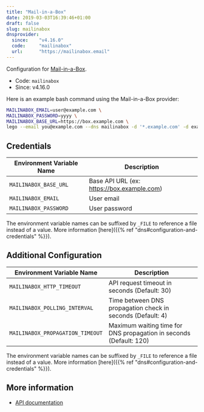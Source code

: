 ```yaml
---
title: "Mail-in-a-Box"
date: 2019-03-03T16:39:46+01:00
draft: false
slug: mailinabox
dnsprovider:
  since:    "v4.16.0"
  code:     "mailinabox"
  url:      "https://mailinabox.email"
---
```


<!-- THIS DOCUMENTATION IS AUTO-GENERATED. PLEASE DO NOT EDIT. -->
<!-- providers/dns/mailinabox/mailinabox.toml -->
<!-- THIS DOCUMENTATION IS AUTO-GENERATED. PLEASE DO NOT EDIT. -->


Configuration for [Mail-in-a-Box](https://mailinabox.email).


<!--more-->

- Code: `mailinabox`
- Since: v4.16.0


Here is an example bash command using the Mail-in-a-Box provider:

```bash
MAILINABOX_EMAIL=user@example.com \
MAILINABOX_PASSWORD=yyyy \
MAILINABOX_BASE_URL=https://box.example.com \
lego --email you@example.com --dns mailinabox -d '*.example.com' -d example.com run
```




## Credentials

| Environment Variable Name | Description |
|-----------------------|-------------|
| `MAILINABOX_BASE_URL` | Base API URL (ex: https://box.example.com) |
| `MAILINABOX_EMAIL` | User email |
| `MAILINABOX_PASSWORD` | User password |

The environment variable names can be suffixed by `_FILE` to reference a file instead of a value.
More information [here]({{% ref "dns#configuration-and-credentials" %}}).


## Additional Configuration

| Environment Variable Name | Description |
|--------------------------------|-------------|
| `MAILINABOX_HTTP_TIMEOUT` | API request timeout in seconds (Default: 30) |
| `MAILINABOX_POLLING_INTERVAL` | Time between DNS propagation check in seconds (Default: 4) |
| `MAILINABOX_PROPAGATION_TIMEOUT` | Maximum waiting time for DNS propagation in seconds (Default: 120) |

The environment variable names can be suffixed by `_FILE` to reference a file instead of a value.
More information [here]({{% ref "dns#configuration-and-credentials" %}}).




## More information

- [API documentation](https://mailinabox.email/api-docs.html)

<!-- THIS DOCUMENTATION IS AUTO-GENERATED. PLEASE DO NOT EDIT. -->
<!-- providers/dns/mailinabox/mailinabox.toml -->
<!-- THIS DOCUMENTATION IS AUTO-GENERATED. PLEASE DO NOT EDIT. -->

